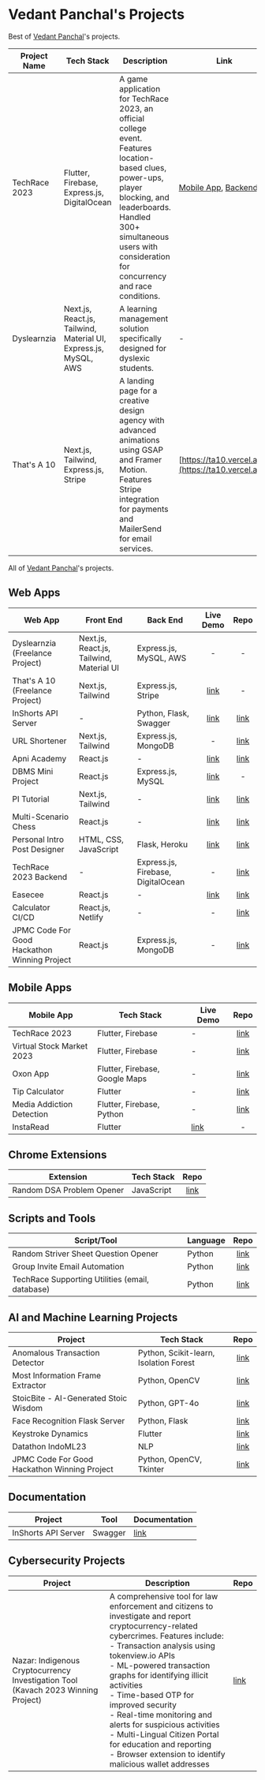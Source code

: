 # Vedant Panchal's Projects

Best of [Vedant Panchal](https://linkedin.com/in/vedantpanchal)'s projects.

Project Name | Tech Stack | Description | Link
---|---|---|---
TechRace 2023 | Flutter, Firebase, Express.js, DigitalOcean | A game application for TechRace 2023, an official college event. Features location-based clues, power-ups, player blocking, and leaderboards. Handled 300+ simultaneous users with consideration for concurrency and race conditions. | [Mobile App](https://github.com/DeveloperDowny/techrace_2023#annotated-screenshots-of-the-techrace-2023-app), [Backend](https://github.com/DeveloperDowny/techrace_2023/tree/main/techrace_backend) | -| 
Dyslearnzia | Next.js, React.js, Tailwind, Material UI, Express.js, MySQL, AWS | A learning management solution specifically designed for dyslexic students. | -
That's A 10 | Next.js, Tailwind, Express.js, Stripe | A landing page for a creative design agency with advanced animations using GSAP and Framer Motion. Features Stripe integration for payments and MailerSend for email services. | [https://ta10.vercel.app](https://ta10.vercel.app)

All of [Vedant Panchal](https://linkedin.com/in/vedantpanchal)'s projects.

## Web Apps

| Web App                                      | Front End                                | Back End                           |                           Live Demo                            |                                                                               Repo                                                                               |
| -------------------------------------------- | ---------------------------------------- | ---------------------------------- | :------------------------------------------------------------: | :--------------------------------------------------------------------------------------------------------------------------------------------------------------: |
| Dyslearnzia (Freelance Project)                                  | Next.js, React.js, Tailwind, Material UI | Express.js, MySQL, AWS             |                               -                                |                                                     -                                                    |
| That's A 10 (Freelance Project)                                  | Next.js, Tailwind                        | Express.js, Stripe                 |                [link](https://ta10.vercel.app)                 |                                                        -                                                       |
| InShorts API Server                          | -                                        | Python, Flask, Swagger             |  [link](https://inshorts-api-ugdzgasx3a-uc.a.run.app/v1/ui/)   |                                                  [link](https://github.com/DeveloperDowny/inshorts-api-server)                                                   |
| URL Shortener                                | Next.js, Tailwind                        | Express.js, MongoDB                |                               -                                |                                                    [link](https://github.com/DeveloperDowny/url_shortener_v3)                                                    |
| Apni Academy                                 | React.js                                 | -                                  |            [link](https://apni-academy.vercel.app)             |                                                      [link](https://github.com/DeveloperDowny/apni_academy)                                                      |
| DBMS Mini Project                            | React.js                                 | Express.js, MySQL                  |        [link](https://dbms-mini-proj-client.vercel.app)        |                                                                                -                                                                                 |
| PI Tutorial                                  | Next.js, Tailwind                        | -                                  |             [link](https://pitutorial.vercel.app)              |                                                       [link](https://github.com/DeveloperDowny/pitutorial)                                                       |
| Multi-Scenario Chess                         | React.js                                 | -                                  | [link](https://developerdowny.github.io/multi-scenario-chess/) |                                                  [link](https://github.com/DeveloperDowny/multi-scenario-chess)                                                  |
| Personal Intro Post Designer                 | HTML, CSS, JavaScript                    | Flask, Heroku                      |       [link](https://insta-post-designer.herokuapp.com/)       |                                              [link](https://github.com/DeveloperDowny/personal_intro_post_designer)                                              |
| TechRace 2023 Backend                        | -                                        | Express.js, Firebase, DigitalOcean |                               -                                |                                        [link](https://github.com/DeveloperDowny/techrace_2023/tree/main/techrace_backend)                                        |
| Easecee                                      | React.js                                 | -                                  |              [link](https://easecee.vercel.app/)               |                                                        [link](https://github.com/DeveloperDowny/easecee)                                                         |
| Calculator CI/CD                             | React.js, Netlify                        | -                                  |                               -                                |                                                        [link](https://github.com/DeveloperDowny/ci_cd_v1)                                                        |
| JPMC Code For Good Hackathon Winning Project | React.js                                 | Express.js, MongoDB                |                               -                                | [link](https://www.linkedin.com/posts/vedantpanchal_codeforgood-hackathon-teamwork-activity-7086418097313579009-KBrC?utm_source=share&utm_medium=member_desktop) |

## Mobile Apps

| Mobile App                | Tech Stack                     | Live Demo                                                                                                                                                                    |                                Repo                                 |
| ------------------------- | ------------------------------ | ---------------------------------------------------------------------------------------------------------------------------------------------------------------------------- | :-----------------------------------------------------------------: |
| TechRace 2023             | Flutter, Firebase              | -                                                                                                                                                                            |       [link](https://github.com/DeveloperDowny/techrace_2023)       |
| Virtual Stock Market 2023 | Flutter, Firebase              | -                                                                                                                                                                            |         [link](https://github.com/DeveloperDowny/vsm_2023)          |
| Oxon App                  | Flutter, Firebase, Google Maps | -                                                                                                                                                                            |         [link](https://github.com/DeveloperDowny/oxon_app)          |
| Tip Calculator            | Flutter                        | -                                                                                                                                                                            |      [link](https://github.com/DeveloperDowny/tip_calculator)       |
| Media Addiction Detection | Flutter, Firebase, Python      | -                                                                                                                                                                            | [link](https://github.com/DeveloperDowny/media_addiction_detection) |
| InstaRead                 | Flutter                        | [link](https://www.figma.com/proto/o60yeQQyqrMy1kaetCgsKL/InstaRead?node-id=1-15&t=G0TKrOViUTCT1YfW-0&scaling=scale-down&content-scaling=fixed&page-id=0%3A1&device-frame=0) |                                  -                                  |

## Chrome Extensions

| Extension                 | Tech Stack |                                Repo                                 |
| ------------------------- | ---------- | :-----------------------------------------------------------------: |
| Random DSA Problem Opener | JavaScript | [link](https://github.com/DeveloperDowny/random_dsa_problem_opener) |

## Scripts and Tools

| Script/Tool                                     | Language |                                                     Repo                                                      |
| ----------------------------------------------- | -------- | :-----------------------------------------------------------------------------------------------------------: |
| Random Striver Sheet Question Opener            | Python   |                [link](https://github.com/DeveloperDowny/random_striver_sheet_question_opener)                 |
| Group Invite Email Automation                   | Python   |                    [link](https://github.com/DeveloperDowny/group_invite_email_automation)                    |
| TechRace Supporting Utilities (email, database) | Python   | [link](https://github.com/DeveloperDowny/techrace_2023/tree/main/automation_script_for_emailing_participants) |

## AI and Machine Learning Projects

| Project                                      | Tech Stack                             |                                                                               Repo                                                                               |
| -------------------------------------------- | -------------------------------------- | :--------------------------------------------------------------------------------------------------------------------------------------------------------------: |
| Anomalous Transaction Detector               | Python, Scikit-learn, Isolation Forest |                                                 [link](https://github.com/DeveloperDowny/anomalous_transactions)                                                 |
| Most Information Frame Extractor             | Python, OpenCV                         |                                               [link](https://github.com/DeveloperDowny/most_info_frame_extractor)                                                |
| StoicBite - AI-Generated Stoic Wisdom        | Python, GPT-4o                         |                                                       [link](https://github.com/DeveloperDowny/StoicBite)                                                        |
| Face Recognition Flask Server                | Python, Flask                          |                                                [link](https://github.com/DeveloperDowny/face_recog_flask_server)                                                 |
| Keystroke Dynamics                           | Flutter                                |                                                 [link](https://github.com/DeveloperDowny/keystroke_dynamics_v2)                                                  |
| Datathon IndoML23                            | NLP                                    |                                                   [link](https://github.com/DeveloperDowny/datathon_indoml23)                                                    |
| JPMC Code For Good Hackathon Winning Project | Python, OpenCV, Tkinter                | [link](https://www.linkedin.com/posts/vedantpanchal_codeforgood-hackathon-teamwork-activity-7086418097313579009-KBrC?utm_source=share&utm_medium=member_desktop) |

## Documentation

| Project             | Tool    | Documentation                                               |
| ------------------- | ------- | ----------------------------------------------------------- |
| InShorts API Server | Swagger | [link](https://inshorts-api-ugdzgasx3a-uc.a.run.app/v1/ui/) |

## Cybersecurity Projects

| Project                                                                           | Description                                                                                                                                                                                                                                                                                                                                                                                                                                                                                        | Repo                                             |
| --------------------------------------------------------------------------------- | -------------------------------------------------------------------------------------------------------------------------------------------------------------------------------------------------------------------------------------------------------------------------------------------------------------------------------------------------------------------------------------------------------------------------------------------------------------------------------------------------- | ------------------------------------------------ |
| Nazar: Indigenous Cryptocurrency Investigation Tool (Kavach 2023 Winning Project) | A comprehensive tool for law enforcement and citizens to investigate and report cryptocurrency-related cybercrimes. Features include:<br>- Transaction analysis using tokenview.io APIs<br>- ML-powered transaction graphs for identifying illicit activities<br>- Time-based OTP for improved security<br>- Real-time monitoring and alerts for suspicious activities<br>- Multi-Lingual Citizen Portal for education and reporting<br>- Browser extension to identify malicious wallet addresses | [link](https://github.com/DeveloperDowny/kvh_v1) |
